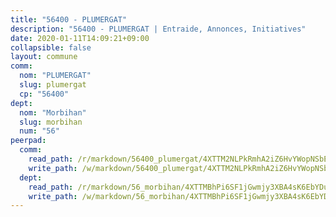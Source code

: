```yaml
---
title: "56400 - PLUMERGAT"
description: "56400 - PLUMERGAT | Entraide, Annonces, Initiatives"
date: 2020-01-11T14:09:21+09:00
collapsible: false
layout: commune
comm:
  nom: "PLUMERGAT"
  slug: plumergat
  cp: "56400"
dept:
  nom: "Morbihan"
  slug: morbihan
  num: "56"
peerpad:
  comm:
    read_path: /r/markdown/56400_plumergat/4XTTM2NLPkRmhA2iZ6HvYWopNSbEZh6UMKzaJG24rMzmsnyBf
    write_path: /w/markdown/56400_plumergat/4XTTM2NLPkRmhA2iZ6HvYWopNSbEZh6UMKzaJG24rMzmsnyBf-K3TgTebfWRBnYca6bJ68hxkNDhPLu3bWWH7xBsru9C6RNRmCJEJcrBZEjLZ64HYyQru3gEBkLZZrXV9J86UEjBAVDbKRBt2rGoRbwGBtDgbfcVU2AyLthd1xY1gQjmhsEd34mx8H
  dept:
    read_path: /r/markdown/56_morbihan/4XTTMBhPi6SF1jGwmjy3XBA4sK6EbYDun44EYwF3irZ7aBa5U
    write_path: /w/markdown/56_morbihan/4XTTMBhPi6SF1jGwmjy3XBA4sK6EbYDun44EYwF3irZ7aBa5U-K3TgV3HyhWtqSpmJ2GGLPRtHigVTcxkFRVLMX5R66UyRAN55PNUQgmTNwaDuJmWps9EVWQzncDySYbA7Pg7qEdRXsayrZysPHK4HeKM3FG1U8vQvyUvaDoFo4L4Z8coFC71q4zES
---
```


